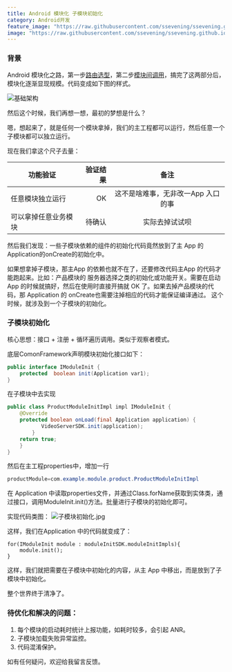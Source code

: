 ```yaml
---
title: Android 模块化 子模块初始化
category: Android开发
feature_image: "https://raw.githubusercontent.com/ssevening/ssevening.github.io/master/assets/android.png"
image: "https://raw.githubusercontent.com/ssevening/ssevening.github.io/master/assets/android.png"
---
```


### 背景
Android 模块化之路，第一步[路由选型](https://www.jianshu.com/p/3ff0d55ccdfc)，第二步[模块间调用](https://www.jianshu.com/p/15937685e39b)，搞完了这两部分后，模块化逐渐显现规模。代码变成如下图的样式。

![基础架构](http://upload-images.jianshu.io/upload_images/5649240-554f524333145cbc.png?imageMogr2/auto-orient/strip%7CimageView2/2/w/1240)


然后这个时候，我们再想一想，最初的梦想是什么？

嗯，想起来了，就是任何一个模块拿掉，我们的主工程都可以运行，然后任意一个子模块都可以独立运行。

现在我们拿这个尺子去量：

| 功能验证        | 验证结果    |  备注  |
| --------   | -----:   | :----: |
| 任意模块独立运行        |  OK    |    这不是啥难事，无非改一App 入口的事    |
| 可以拿掉任意业务模块        | 待确认      |   实际去掉试试呗   |

然后我们发现：一些子模块依赖的组件的初始化代码竟然放到了主 App 的 Application的onCreate的初始化中。

如果想拿掉子模块，那主App 的依赖也就不在了，还要修改代码主App 的代码才能跑起来。比如：产品模块的 服务器选择之类的初始化或功能开关。需要在启动 App 的时候就搞好，然后在使用时直接开搞就 OK 了。如果去掉产品模块的代码，那 Application 的 onCreate也需要注掉相应的代码才能保证编译通过。
这个时候，就涉及到一个子模块的初始化。

### 子模块初始化

核心思想：接口 + 注册 + 循环遍历调用。类似于观察者模式。

底层ComonFramework声明模块初始化接口如下：

```java
public interface IModuleInit {    
    protected  boolean init(Application var1);
}
```

在子模块中去实现

```java
public class ProductModuleInitImpl impl IModuleInit {
    @Override
    protected boolean onLoad(final Application application) {
           VideoServerSDK.init(application);
        }
    return true;
    }
}
```

然后在主工程properties中，增加一行

```java
productModule=com.example.module.product.ProductModuleInitImpl
```
在 Application 中读取properties文件，并通过Class.forName获取到实体类，通过接口，调用ModuleInit.init()方法。批量进行子模块的初始化即可。

实现代码类图：
![子模块初始化.jpg](http://upload-images.jianshu.io/upload_images/5649240-c705871e40cafa99.jpg?imageMogr2/auto-orient/strip%7CimageView2/2/w/1240)

这样，我们在Application 中的代码就变成了：

```
for(IModuleInit module : moduleInitSDK.moduleInitImpls){
    module.init();
}
```

这样，我们就把需要在子模块中初始化的内容，从主 App 中移出，而是放到了子模块中初始化。

整个世界终于清净了。

### 待优化和解决的问题：

1. 每个模块的启动耗时统计上报功能，如耗时较多，会引起 ANR。
2. 子模块加载失败异常监控。
3. 代码混淆保护。

如有任何疑问，欢迎给我留言反馈。













